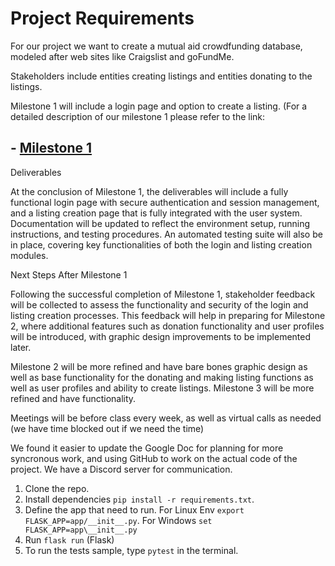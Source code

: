 # Project Requirements

For our project we want to create a mutual aid crowdfunding database, modeled after web sites like Craigslist and goFundMe.

Stakeholders include entities creating listings and entities donating to the listings.

Milestone 1 will include a login page and option to create a listing. (For a detailed description of our milestone 1 please refer to the link: 

## - [Milestone 1](milestones/Milestone1.md)

Deliverables

At the conclusion of Milestone 1, the deliverables will include a fully functional login page with secure authentication and session management, and a listing creation page that is fully integrated with the user system. Documentation will be updated to reflect the environment setup, running instructions, and testing procedures. An automated testing suite will also be in place, covering key functionalities of both the login and listing creation modules.

Next Steps After Milestone 1

Following the successful completion of Milestone 1, stakeholder feedback will be collected to assess the functionality and security of the login and listing creation processes. This feedback will help in preparing for Milestone 2, where additional features such as donation functionality and user profiles will be introduced, with graphic design improvements to be implemented later.


Milestone 2 will be more refined and have bare bones graphic design as well as base functionality for the donating and making listing functions as well as user profiles and ability to create listings.
Milestone 3 will be more refined and have functionality.

Meetings will be before class every week, as well as virtual calls as needed (we have time blocked out if we need the time)

We found it easier to update the Google Doc for planning for more syncronous work, and using GitHub to work on the actual code of the project. We have a Discord server for communication.


1. Clone the repo.
2. Install dependencies ```pip install -r requirements.txt```.
3. Define the app that need to run. For Linux Env ```export FLASK_APP=app/__init__.py```. For Windows ```set FLASK_APP=app\__init__.py```
4. Run ```flask run``` (Flask)
5. To run the tests sample, type ```pytest``` in the terminal.
